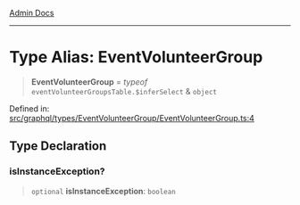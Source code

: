 [Admin Docs](/)

***

# Type Alias: EventVolunteerGroup

> **EventVolunteerGroup** = *typeof* `eventVolunteerGroupsTable.$inferSelect` & `object`

Defined in: [src/graphql/types/EventVolunteerGroup/EventVolunteerGroup.ts:4](https://github.com/Sourya07/talawa-api/blob/cfbd515d04ffba748b09232a33807f1845dd1878/src/graphql/types/EventVolunteerGroup/EventVolunteerGroup.ts#L4)

## Type Declaration

### isInstanceException?

> `optional` **isInstanceException**: `boolean`
